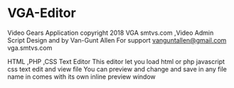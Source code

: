 # VGA-Editor

Video Gears Application  copyright 2018 VGA smtvs.com ,Video Admin Script Design and  by Van-Gunt Allen
For support vanguntallen@gmail.com 
vga.smtvs.com


HTML   ,PHP ,CSS Text Editor 
This editor let you load html or php javascript css text edit and view file 
You can preview and change and save in any file name in comes with its own inline preview window
